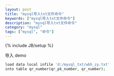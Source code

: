 ```yaml
---
layout: post
title: "mysql导入txt文件命令"
keywords: ["mysql导入txt文件命令"]
description: "mysql导入txt文件命令"
category: "mysql"
tags: ["mysql", "命令"]
---
```

{% include JB/setup %}


导入 demo

```php
load data local infile 'd:/mysql_txt/wbh_zy.txt'
into table qr_number(qr_pk_number, qr_number); 
```